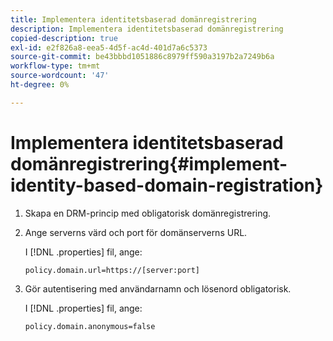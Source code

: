 ```yaml
---
title: Implementera identitetsbaserad domänregistrering
description: Implementera identitetsbaserad domänregistrering
copied-description: true
exl-id: e2f826a8-eea5-4d5f-ac4d-401d7a6c5373
source-git-commit: be43bbbd1051886c8979ff590a3197b2a7249b6a
workflow-type: tm+mt
source-wordcount: '47'
ht-degree: 0%

---
```


# Implementera identitetsbaserad domänregistrering{#implement-identity-based-domain-registration}

1. Skapa en DRM-princip med obligatorisk domänregistrering.
1. Ange serverns värd och port för domänserverns URL.

   I [!DNL .properties] fil, ange:

   ```
   policy.domain.url=https://[server:port] 
   ```

1. Gör autentisering med användarnamn och lösenord obligatorisk.

   I [!DNL .properties] fil, ange:

   ```
   policy.domain.anonymous=false 
   ```
